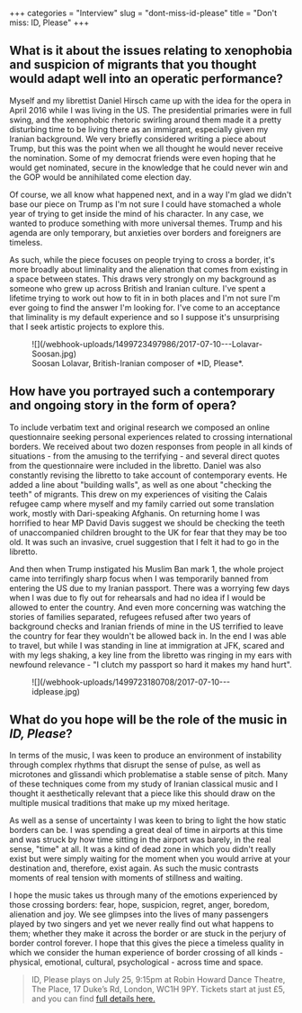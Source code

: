 +++
categories = "Interview"
slug = "dont-miss-id-please"
title = "Don&#039;t miss: ID, Please"
+++

## What is it about the issues relating to xenophobia and suspicion of migrants that you thought would adapt well into an operatic performance?

Myself and my librettist Daniel Hirsch came up with the idea for the opera in April 2016 while I was living in the US. The presidential primaries were in full swing, and the xenophobic rhetoric swirling around them made it a pretty disturbing time to be living there as an immigrant, especially given my Iranian background. We very briefly considered writing a piece about Trump, but this was the point when we all thought he would never receive the nomination. Some of my democrat friends were even hoping that he would get nominated, secure in the knowledge that he could never win and the GOP would be annihilated come election day. 

Of course, we all know what happened next, and in a way I'm glad we didn't base our piece on Trump as I'm not sure I could have stomached a whole year of trying to get inside the mind of his character. In any case, we wanted to produce something with more universal themes. Trump and his agenda are only temporary, but anxieties over borders and foreigners are timeless. 

As such, while the piece focuses on people trying to cross a border, it's more broadly about liminality and the alienation that comes from existing in a space between states. This draws very strongly on my background as someone who grew up across British and Iranian culture. I've spent a lifetime trying to work out how to fit in in both places and I'm not sure I'm ever going to find the answer I'm looking for. I've come to an acceptance that liminality is my default experience and so I suppose it's unsurprising that I seek artistic projects to explore this.

<figure data-type="image">
![](/webhook-uploads/1499723497986/2017-07-10---Lolavar-Soosan.jpg)<figcaption>Soosan Lolavar, British-Iranian composer of *ID, Please*.</figcaption>
</figure>

## How have you portrayed such a contemporary and ongoing story in the form of opera?

To include verbatim text and original research we composed an online questionnaire seeking personal experiences related to crossing international borders. We received about two dozen responses from people in all kinds of situations - from the amusing to the terrifying - and several direct quotes from the questionnaire were included in the libretto. Daniel was also constantly revising the libretto to take account of contemporary events. He added a line about "building walls", as well as one about "checking the teeth" of migrants. This drew on my experiences of visiting the Calais refugee camp where myself and my family carried out some translation work, mostly with Dari-speaking Afghanis. On returning home I was horrified to hear MP David Davis suggest we should be checking the teeth of unaccompanied children brought to the UK for fear that they may be too old. It was such an invasive, cruel suggestion that I felt it had to go in the libretto.

And then when Trump instigated his Muslim Ban mark 1, the whole project came into terrifingly sharp focus when I was temporarily banned from entering the US due to my Iranian passport. There was a worrying few days when I was due to fly out for rehearsals and had no idea if I would be allowed to enter the country. And even more concerning was watching the stories of families separated, refugees refused after two years of background checks and Iranian friends of mine in the US terrified to leave the country for fear they wouldn't be allowed back in. In the end I was able to travel, but while I was standing in line at immigration at JFK, scared and with my legs shaking, a key line from the libretto was ringing in my ears with newfound relevance - "I clutch my passport so hard it makes my hand hurt". 

<figure data-type="image">
![](/webhook-uploads/1499723180708/2017-07-10---idplease.jpg)
<figcaption></figcaption>
</figure>

## What do you hope will be the role of the music in *ID, Please*?

In terms of the music, I was keen to produce an environment of instability through complex rhythms that disrupt the sense of pulse, as well as microtones and glissandi which problematise a stable sense of pitch. Many of these techniques come from my study of Iranian classical music and I thought it aesthetically relevant that a piece like this should draw on the multiple musical traditions that make up my mixed heritage. 

As well as a sense of uncertainty I was keen to bring to light the how static borders can be. I was spending a great deal of time in airports at this time and was struck by how time sitting in the airport was barely, in the real sense, "time" at all. It was a kind of dead zone in which you didn't really exist but were simply waiting for the moment when you would arrive at your destination and, therefore, exist again. As such the music contrasts moments of real tension with moments of stillness and waiting.

I hope the music takes us through many of the emotions experienced by those crossing borders: fear, hope, suspicion, regret, anger, boredom, alienation and joy. We see glimpses into the lives of many passengers played by two singers and yet we never really find out what happens to them; whether they make it across the border or are stuck in the perjury of border control forever. I hope that this gives the piece a timeless quality in which we consider the human experience of border crossing of all kinds - physical, emotional, cultural, psychological - across time and space.

>ID, Please plays on July 25, 9:15pm at Robin Howard Dance Theatre, The Place, 17 Duke’s Rd, London, WC1H 9PY. Tickets start at just £5, and you can find [full details here.](http://www.tete-a-tete.org.uk/event/id-please/)
